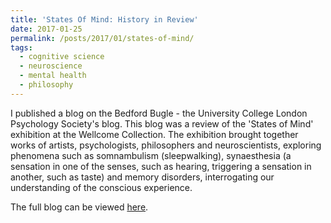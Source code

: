 ```yaml
---
title: 'States Of Mind: History in Review'
date: 2017-01-25
permalink: /posts/2017/01/states-of-mind/
tags:
  - cognitive science
  - neuroscience
  - mental health
  - philosophy
---
```


I published a blog on the Bedford Bugle - the University College London Psychology Society's blog. This blog was a review of the 'States of Mind' exhibition at the Wellcome Collection. The exhibition brought together works of artists, psychologists, philosophers and neuroscientists, exploring phenomena such as somnambulism (sleepwalking), synaesthesia (a sensation in one of the senses, such as hearing, triggering a sensation in another, such as taste) and memory disorders, interrogating our understanding of the conscious experience.

The full blog can be viewed [here](https://bedfordbugle.wordpress.com/2017/01/25/states-of-mind-history-in-review/). 
